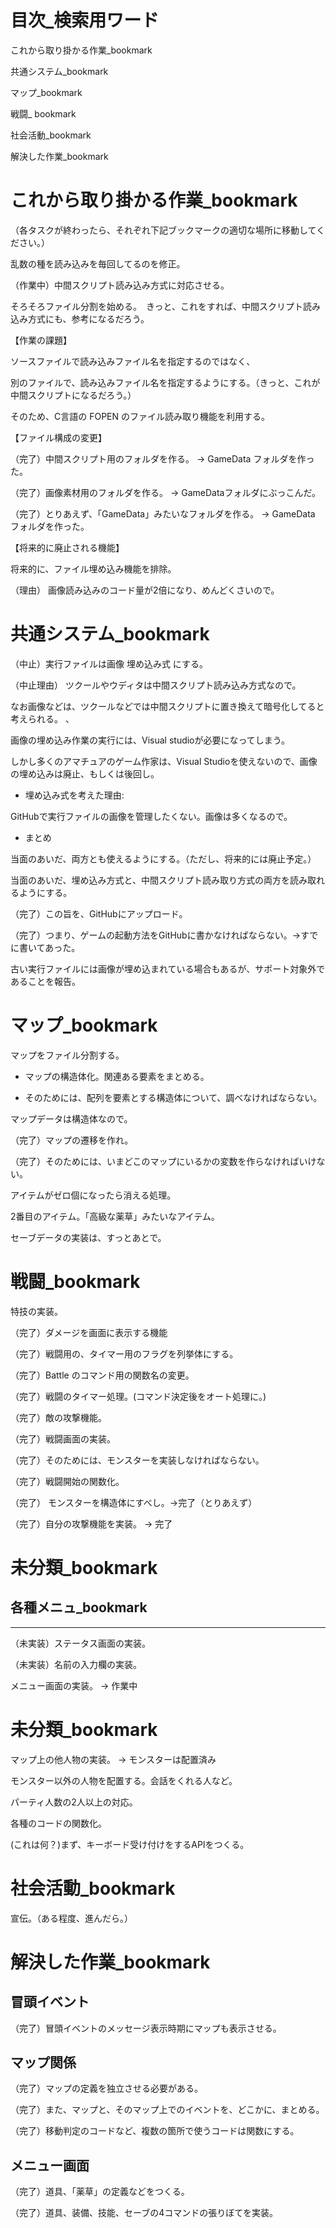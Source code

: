 # 目次_検索用ワード

これから取り掛かる作業_bookmark

共通システム_bookmark

マップ_bookmark

戦闘_ bookmark 

社会活動_bookmark

解決した作業_bookmark



# これから取り掛かる作業_bookmark
（各タスクが終わったら、それぞれ下記ブックマークの適切な場所に移動してください。）

乱数の種を読み込みを毎回してるのを修正。

（作業中）中間スクリプト読み込み方式に対応させる。

そろそろファイル分割を始める。　きっと、これをすれば、中間スクリプト読み込み方式にも、参考になるだろう。


【作業の課題】

ソースファイルで読み込みファイル名を指定するのではなく、

別のファイルで、読み込みファイル名を指定するようにする。（きっと、これが中間スクリプトになるだろう。）


そのため、C言語の FOPEN のファイル読み取り機能を利用する。


【ファイル構成の変更】

（完了）中間スクリプト用のフォルダを作る。 → GameData フォルダを作った。

（完了）画像素材用のフォルダを作る。 → GameDataフォルダにぶっこんだ。

（完了）とりあえず、「GameData」みたいなフォルダを作る。 → GameData フォルダを作った。



【将来的に廃止される機能】

将来的に、ファイル埋め込み機能を排除。

（理由） 画像読み込みのコード量が2倍になり、めんどくさいので。



# 共通システム_bookmark

（中止）実行ファイルは画像 埋め込み式 にする。

（中止理由） ツクールやウディタは中間スクリプト読み込み方式なので。

なお画像などは、ツクールなどでは中間スクリプトに置き換えて暗号化してると考えられる。
、

画像の埋め込み作業の実行には、Visual studioが必要になってしまう。

しかし多くのアマチュアのゲーム作家は、Visual Studioを使えないので、画像の埋め込みは廃止、もしくは後回し。




* 埋め込み式を考えた理由: 

GitHubで実行ファイルの画像を管理したくない。画像は多くなるので。



* まとめ

当面のあいだ、両方とも使えるようにする。（ただし、将来的には廃止予定。）

当面のあいだ、埋め込み方式と、中間スクリプト読み取り方式の両方を読み取れるようにする。


（完了）この旨を、GitHubにアップロード。

（完了）つまり、ゲームの起動方法をGitHubに書かなければならない。→すでに書いてあった。

古い実行ファイルには画像が埋め込まれている場合もあるが、サポート対象外であることを報告。


# マップ_bookmark

マップをファイル分割する。


* マップの構造体化。関連ある要素をまとめる。

* そのためには、配列を要素とする構造体について、調べなければならない。

マップデータは構造体なので。



（完了）マップの遷移を作れ。

（完了）そのためには、いまどこのマップにいるかの変数を作らなければいけない。

アイテムがゼロ個になったら消える処理。

2番目のアイテム。「高級な薬草」みたいなアイテム。


セーブデータの実装は、すっとあとで。

# 戦闘_bookmark

特技の実装。


（完了）ダメージを画面に表示する機能

（完了）戦闘用の、タイマー用のフラグを列挙体にする。

（完了）Battle のコマンド用の関数名の変更。

（完了）戦闘のタイマー処理。(コマンド決定後をオート処理に。)

（完了）敵の攻撃機能。


（完了）戦闘画面の実装。

（完了）そのためには、モンスターを実装しなければならない。




（完了）戦闘開始の関数化。

（完了） モンスターを構造体にすべし。→完了（とりあえず）

（完了）自分の攻撃機能を実装。 → 完了


# 未分類_bookmark
## 各種メニュ_bookmark
-------------
（未実装）ステータス画面の実装。

（未実装）名前の入力欄の実装。

メニュー画面の実装。 → 作業中


# 未分類_bookmark
マップ上の他人物の実装。 → モンスターは配置済み

モンスター以外の人物を配置する。会話をくれる人など。


パーティ人数の2人以上の対応。

各種のコードの関数化。

(これは何？)まず、キーボード受け付けをするAPIをつくる。


# 社会活動_bookmark
宣伝。（ある程度、進んだら。）


# 解決した作業_bookmark
## 冒頭イベント

（完了）冒頭イベントのメッセージ表示時期にマップも表示させる。

## マップ関係
（完了）マップの定義を独立させる必要がある。

（完了）また、マップと、そのマップ上でのイベントを、どこかに、まとめる。

（完了）移動判定のコードなど、複数の箇所で使うコードは関数にする。


## メニュー画面
（完了）道具、「薬草」の定義などをつくる。

（完了）道具、装備、技能、セーブの4コマンドの張りぼてを実装。

